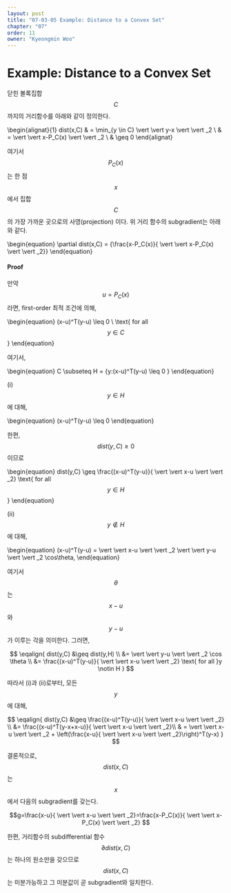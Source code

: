 ```yaml
---
layout: post
title: "07-03-05 Example: Distance to a Convex Set"
chapter: "07"
order: 11
owner: "Kyeongmin Woo"
---
```


# Example: Distance to a Convex Set

닫힌 볼록집합 $$C $$까지의 거리함수를 아래와 같이 정의한다.  
>
\begin{alignat}{1}
dist(x,C) & = \min_{y \in C} \vert \vert y-x \vert \vert _2 \\
      & = \vert \vert x-P_C(x) \vert \vert _2 \\
      & \geq 0 
\end{alignat}

여기서 $$P_C(x) $$는 한 점 $$x $$에서 집합 $$C $$의 가장 가까운 곳으로의 사영(projection) 이다. 위 거리 함수의 subgradient는 아래와 같다. 
>
\begin{equation}
\partial dist(x,C) = \{\frac{x-P_C(x)}{ \vert \vert x-P_C(x) \vert \vert _2}\}
\end{equation}

#### Proof

만약 $$u=P_C(x) $$라면, first-order 최적 조건에 의해, 
>
\begin{equation}
(x-u)^T(y-u) \leq 0 \ \text{ for all $$y \in C $$}
\end{equation}

여기서, 
>
\begin{equation}
C \subseteq H = \{y:(x-u)^T(y-u) \leq 0 \}
\end{equation}

(i) $$y \in H $$에 대해, 
>
\begin{equation}
(x-u)^T(y-u) \leq 0
\end{equation}

한편, $$dist(y,C)\geq 0 $$ 이므로
>
\begin{equation}
dist(y,C) \geq \frac{(x-u)^T(y-u)}{ \vert \vert x-u \vert \vert _2} \text{ for all $$y \in H $$}
\end{equation}

(ii) $$y \notin H $$에 대해, 
>
\begin{equation}
(x-u)^T(y-u) = \vert \vert x-u \vert \vert _2 \vert \vert y-u \vert \vert _2 \cos\theta,
\end{equation}

여기서 $$\theta $$는 $$x-u $$ 와 $$y-u $$ 가 이루는 각을 의미한다. 그러면, 

>
$$
\eqalign{
dist(y,C) &\geq dist(y,H) \\
&= \vert \vert y-u \vert \vert _2 \cos \theta \\
&= \frac{(x-u)^T(y-u)}{ \vert \vert x-u \vert \vert _2} \text{ for all }y \notin H
}
$$

따라서 (i)과 (ii)로부터, 모든 $$y $$에 대해, 
>
$$
\eqalign{
dist(y,C) &\geq \frac{(x-u)^T(y-u)}{ \vert \vert x-u \vert \vert _2} \\
&= \frac{(x-u)^T(y-x+x-u)}{ \vert \vert x-u \vert \vert _2}\\
& = \vert \vert x-u \vert \vert _2 + \left(\frac{x-u}{ \vert \vert x-u \vert \vert _2}\right)^T(y-x)
}
$$

결론적으로, $$dist(x,C) $$는 $$x $$에서 다음의 subgradient를 갖는다. 
>
$$g=\frac{x-u}{ \vert \vert x-u \vert \vert _2}=\frac{x-P_C(x)}{ \vert \vert x-P_C(x) \vert \vert _2} $$

한편, 거리함수의 subdifferential 함수 $$\partial dist(x,C) $$는 하나의 원소만을 갖으므로 $$dist(x,C) $$는 미분가능하고 그 미분값이 곧 subgradient와 일치한다. 
